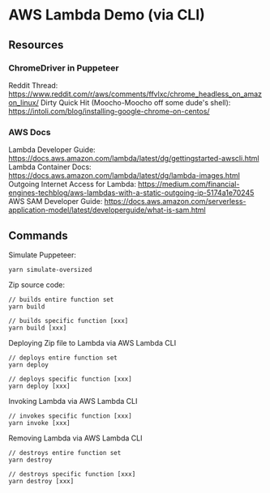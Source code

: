 # AWS Lambda Demo (via CLI)

## Resources

### ChromeDriver in Puppeteer

Reddit Thread: https://www.reddit.com/r/aws/comments/ffvlxc/chrome_headless_on_amazon_linux/
Dirty Quick Hit (Moocho-Moocho off some dude's shell): https://intoli.com/blog/installing-google-chrome-on-centos/

### AWS Docs

Lambda Developer Guide: https://docs.aws.amazon.com/lambda/latest/dg/gettingstarted-awscli.html
Lambda Container Docs: https://docs.aws.amazon.com/lambda/latest/dg/lambda-images.html
Outgoing Internet Access for Lambda: https://medium.com/financial-engines-techblog/aws-lambdas-with-a-static-outgoing-ip-5174a1e70245
AWS SAM Developer Guide: https://docs.aws.amazon.com/serverless-application-model/latest/developerguide/what-is-sam.html

## Commands

Simulate Puppeteer:

```
yarn simulate-oversized
```

Zip source code:

```
// builds entire function set
yarn build

// builds specific function [xxx]
yarn build [xxx]
```

Deploying Zip file to Lambda via AWS Lambda CLI

```
// deploys entire function set
yarn deploy

// deploys specific function [xxx]
yarn deploy [xxx]
```

Invoking Lambda via AWS Lambda CLI

```
// invokes specific function [xxx]
yarn invoke [xxx]
```

Removing Lambda via AWS Lambda CLI

```
// destroys entire function set
yarn destroy

// destroys specific function [xxx]
yarn destroy [xxx]
```
